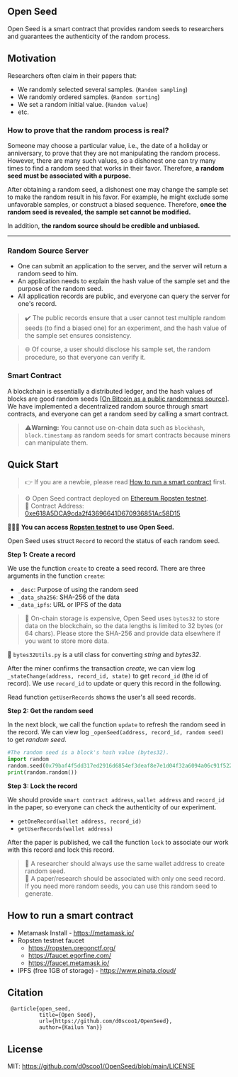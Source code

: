 ## Open Seed
Open Seed is a smart contract that provides random seeds to researchers and guarantees the authenticity of the random process.


## Motivation
Researchers often claim in their papers that:

- We randomly selected several samples. (``Random sampling``)
- We randomly ordered samples. (``Random sorting``)
- We set a random initial value. (``Random value``)
- etc.

### How to prove that the random process is real?

Someone may choose a particular value, i.e., the date of a holiday or anniversary, to prove that they are not manipulating the random process. However, there are many such values, so a dishonest one can try many times to find a random seed that works in their favor.
Therefore,
**a random seed must be associated with a purpose.**

After obtaining a random seed, a dishonest one may change the sample set to make the random result in his favor.
For example, he might exclude some unfavorable samples, or construct a biased sequence. Therefore,
**once the random seed is revealed, the sample set cannot be modified.**

In addition, **the random source should be credible and unbiased.**

<hr>

### **Random Source Server**
- One can submit an application to the server, and the server will return a random seed to him.
- An application needs to explain the hash value of the sample set and the purpose of the random seed.
- All application records are public, and everyone can query the server for one's record.

>✔️ The public records ensure that a user cannot test multiple random seeds (to find a biased one) for an experiment, and the hash value of the sample set ensures consistency.

>🌐 Of course, a user should disclose his sample set, the random procedure, so that everyone can verify it.

### **Smart Contract**
A blockchain is essentially a distributed ledger, and the hash values of blocks are good random seeds [[On Bitcoin as a public randomness source](https://eprint.iacr.org/2015/1015)].
We have implemented a decentralized random source through smart contracts, and everyone can get a random seed by calling a smart contract.

>⚠️<b>Warning:</b> You cannot use on-chain data such as ``blockhash``, `block.timestamp` as random seeds for smart contracts because miners can manipulate them.


## Quick Start
>👉 If you are a newbie, please read [How to run a smart contract](#How-to-run-a-smart-contract) first.

> ⚙️ Open Seed contract deployed on [Ethereum Ropsten testnet](https://ropsten.etherscan.io).\
🔗 Contract Address: [0xe618A5DCA9cda2f43696641D670936851Ac58D15](https://ropsten.etherscan.io/address/0xe618A5DCA9cda2f43696641D670936851Ac58D15)

**👨🏻‍💻 You can access [Ropsten testnet](https://ropsten.etherscan.io/address/0xe618A5DCA9cda2f43696641D670936851Ac58D15) to use Open Seed.**

Open Seed uses struct ``Record`` to record the status of each random seed.

**Step 1: Create a record**

We use the function ``create`` to create a seed record.
There are three arguments in the function ``create``:
+ ``_desc``: Purpose of using the random seed
+ ``_data_sha256``: SHA-256 of the data
+ ``_data_ipfs``: URL or IPFS of the data

>🔔 On-chain storage is expensive, Open Seed uses ``bytes32`` to store data on the blockchain, so the data lengths is limited to 32 bytes (or 64 chars).
Please store the SHA-256 and provide data elsewhere if you want to store more data.

📌 ``bytes32Utils.py`` is a util class for converting *string* and *bytes32*.

After the miner confirms the transaction *create*, we can view log ``_stateChange(address, record_id, state)`` to get ``record_id`` (the id of record). We use ``record_id`` to update or query this record in the following.

Read function ``getUserRecords`` shows the user's all seed records.

**Step 2: Get the random seed**

In the next block, we call the function ``update`` to refresh the random seed in the record.
We can view log ``_openSeed(address, record_id, random seed)`` to get *random seed*.

```python
#The random seed is a block's hash value (bytes32).
import random
random.seed(0x79baf4f5dd317ed2916d6854ef3deaf8e7e1d04f32a6094a06c91f52213ddcd1)
print(random.random())
```

**Step 3: Lock the record**

We should provide ``smart contract address``, ``wallet address`` and ``record_id`` in the paper, so everyone can check the authenticity of our experiment.
- ``getOneRecord(wallet address, record_id)``
- ``getUserRecords(wallet address)``

After the paper is published, we call the function ``lock`` to associate our work with this record and lock this record.


>🔔 A researcher should always use the same wallet address to create random seed.\
>🔔 A paper/research should be associated with only one seed record. If you need more random seeds, you can use this random seed to generate.


## How to run a smart contract

- Metamask Install - https://metamask.io/
- Ropsten testnet faucet
    - https://ropsten.oregonctf.org/
    - https://faucet.egorfine.com/
    - https://faucet.metamask.io/
- IPFS (free 1GB of storage) -  https://www.pinata.cloud/

## Citation
```
 @article{open_seed, 
          title={Open Seed}, 
          url={https://github.com/d0scoo1/OpenSeed}, 
          author={Kailun Yan}} 
 ```

## License
MIT: https://github.com/d0scoo1/OpenSeed/blob/main/LICENSE